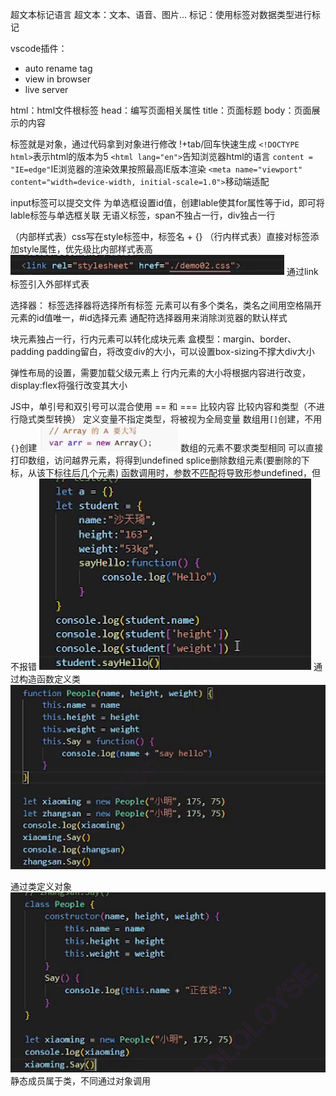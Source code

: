 超文本标记语言
超文本：文本、语音、图片...
标记：使用标签对数据类型进行标记

vscode插件：
- auto rename tag
- view in browser 
- live server


html：html文件根标签
head：编写页面相关属性
title：页面标题
body：页面展示的内容

标签就是对象，通过代码拿到对象进行修改
!+tab/回车快速生成
`<!DOCTYPE html>`表示html的版本为5
`<html lang="en">`告知浏览器html的语言
`content = "IE=edge"`IE浏览器的渲染效果按照最高IE版本渲染
`<meta name="viewport" content="width=device-width, initial-scale=1.0">`移动端适配

input标签可以提交文件
为单选框设置id值，创建lable使其for属性等于id，即可将lable标签与单选框关联
无语义标签，span不独占一行，div独占一行

（内部样式表）css写在style标签中，标签名 + {}
（行内样式表）直接对标签添加style属性，优先级比内部样式表高
![image.png](https://raw.githubusercontent.com/ren77281/pigco-image/main/img/202403081025807.png)
通过link标签引入外部样式表

选择器：
标签选择器将选择所有标签
元素可以有多个类名，类名之间用空格隔开
元素的id值唯一，#id选择元素
通配符选择器用来消除浏览器的默认样式

块元素独占一行，行内元素可以转化成块元素
盒模型：margin、border、padding
padding留白，将改变div的大小，可以设置box-sizing不撑大div大小

弹性布局的设置，需要加载父级元素上
行内元素的大小将根据内容进行改变，display:flex将强行改变其大小

JS中，单引号和双引号可以混合使用
== 和 ===
比较内容 比较内容和类型（不进行隐式类型转换）
定义变量不指定类型，将被视为全局变量
数组用`[]`创建，不用`{}`创建
![image.png](https://raw.githubusercontent.com/ren77281/pigco-image/main/img/202403100836566.png)
数组的元素不要求类型相同
可以直接打印数组，访问越界元素，将得到undefined
splice删除数组元素(要删除的下标，从该下标往后几个元素)
函数调用时，参数不匹配将导致形参undefined，但不报错
![image.png](https://raw.githubusercontent.com/ren77281/pigco-image/main/img/202403100904456.png)
通过构造函数定义类
![image.png](https://raw.githubusercontent.com/ren77281/pigco-image/main/img/202403100907278.png)

通过类定义对象
![image.png](https://raw.githubusercontent.com/ren77281/pigco-image/main/img/202403100909865.png)
静态成员属于类，不同通过对象调用